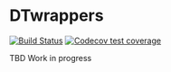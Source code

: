# DTwrappers

[![Build Status](https://travis-ci.org/dachosen1/DTwrappers.svg?branch=master)](https://travis-ci.org/dachosen1/DTwrappers)
[![Codecov test coverage](https://codecov.io/gh/dachosen1/DTwrappers/branch/master/graph/badge.svg)](https://codecov.io/gh/dachosen1/DTwrappers?branch=master)

TBD 
Work in progress
